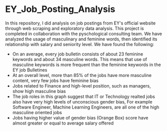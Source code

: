 # EY_Job_Posting_Analysis

In this repository, I did analysis on job postings from EY's official website through web scraping and exploratory data analysis. This project is completed in collaboration with the pyschological consulting team. We have analyzed the usage of masculinary and feminine words, then identified its relationship with salary and seniority level. We have found the following:

+ On an average, every job bulletin consists of about 23 feminine keywords and about 34 masculine words. This means that use of masculine keywords is more frequent than the feminine keywords in the EY job Bulletines
+ At an overall level, more than 85% of the jobs have more masculine content, very few jobs have feminine bias
+ Jobs related to Finance and high-level position, such as managers, show high masculine bias
+ The job roles in this graph suggest that IT or Technology realted jobs also have very high levels of unconscious gender bias, For example Software Engineer, Machine Learning Engineers, are all one of the high masculine oriented jobs
+ Jobs having higher value of gender bias (Orange Box) score have almost greater or equal to average salary offered
